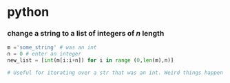 # python
### change a string to a list of integers of _n_ length


```python
m ='some_string' # was an int
n = 0 # enter an integer
new_list = [int(m[i:i+n]) for i in range (0,len(m),n)]

# Useful for iterating over a str that was an int. Weird things happen if n is not a divisor of len(m).

```
